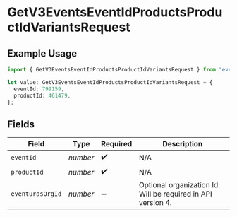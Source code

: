 # GetV3EventsEventIdProductsProductIdVariantsRequest

## Example Usage

```typescript
import { GetV3EventsEventIdProductsProductIdVariantsRequest } from "eventuras-sdk-v2/models/operations";

let value: GetV3EventsEventIdProductsProductIdVariantsRequest = {
  eventId: 799159,
  productId: 461479,
};
```

## Fields

| Field                                                        | Type                                                         | Required                                                     | Description                                                  |
| ------------------------------------------------------------ | ------------------------------------------------------------ | ------------------------------------------------------------ | ------------------------------------------------------------ |
| `eventId`                                                    | *number*                                                     | :heavy_check_mark:                                           | N/A                                                          |
| `productId`                                                  | *number*                                                     | :heavy_check_mark:                                           | N/A                                                          |
| `eventurasOrgId`                                             | *number*                                                     | :heavy_minus_sign:                                           | Optional organization Id. Will be required in API version 4. |